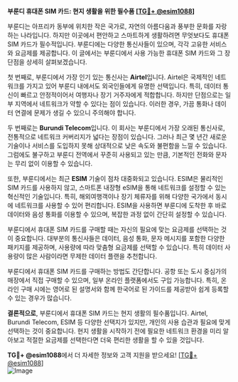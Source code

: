 **부룬디 휴대폰 SIM 카드: 현지 생활을 위한 필수품 [[TG💪+ @esim1088](https://t.me/s/esim1088)]**

부룬디는 아프리카 동부에 위치한 작은 국가로, 자연의 아름다움과 풍부한 문화를 자랑하는 나라입니다. 하지만 이곳에서 편안하고 스마트하게 생활하려면 무엇보다도 휴대폰 SIM 카드가 필수적입니다. 부룬디에는 다양한 통신사들이 있으며, 각각 고유한 서비스와 요금제를 제공합니다. 이 글에서는 부룬디에서 사용 가능한 휴대폰 SIM 카드와 그 장단점을 상세히 살펴보겠습니다.

첫 번째로, 부룬디에서 가장 인기 있는 통신사는 **Airtel**입니다. Airtel은 국제적인 네트워크를 가지고 있어 부룬디 내에서도 외국인들에게 유명한 선택입니다. 특히, 데이터 통신이 빠르고 안정적이어서 여행자나 장기 거주자에게 적합합니다. 하지만 단점으로는 일부 지역에서 네트워크가 약할 수 있다는 점이 있습니다. 이러한 경우, 가끔 통화나 데이터 연결에 문제가 생길 수 있으니 주의해야 합니다.

두 번째로는 **Burundi Telecom**입니다. 이 회사는 부룬디에서 가장 오래된 통신사로, 전통적으로 네트워크 커버리지가 넓다는 장점이 있습니다. 그러나 최근 몇 년간 새로운 기술이나 서비스를 도입하지 못해 상대적으로 낮은 속도와 불편함을 느낄 수 있습니다. 그럼에도 불구하고 부룬디 전역에서 꾸준히 사용되고 있는 만큼, 기본적인 전화와 문자는 무리 없이 이용할 수 있습니다.

또한, 부룬디에서는 최근 **ESIM** 기술이 점차 대중화되고 있습니다. ESIM은 물리적인 SIM 카드를 사용하지 않고, 스마트폰 내장형 eSIM을 통해 네트워크를 설정할 수 있는 혁신적인 기술입니다. 특히, 해외여행객이나 장기 체류자를 위해 다양한 국가에서 동시에 네트워크를 사용할 수 있어 편리합니다. ESIM을 사용하면 부룬디에 도착한 후 바로 데이터와 음성 통화를 이용할 수 있으며, 복잡한 과정 없이 간단히 설정할 수 있습니다.

부룬디에서 휴대폰 SIM 카드를 구매할 때는 자신의 필요에 맞는 요금제를 선택하는 것이 중요합니다. 대부분의 통신사들은 데이터, 음성 통화, 문자 메시지를 포함한 다양한 패키지를 제공하며, 사용량에 따라 맞춤형 요금제를 선택할 수 있습니다. 특히 데이터 사용량이 많은 사람이라면 무제한 데이터 플랜을 추천합니다.

부룬디에서 휴대폰 SIM 카드를 구매하는 방법도 간단합니다. 공항 또는 도시 중심가의 매장에서 직접 구매할 수 있으며, 일부 온라인 플랫폼에서도 구입 가능합니다. 특히, 온라인 구매 시에는 영어로 된 설명서와 함께 한국어로 된 가이드를 제공받아 쉽게 등록할 수 있는 경우가 많습니다.

**결론적으로**, 부룬디에서 휴대폰 SIM 카드는 현지 생활의 필수품입니다. Airtel, Burundi Telecom, ESIM 등 다양한 선택지가 있지만, 개인의 사용 습관과 필요에 맞게 선택하는 것이 중요합니다. 현지 생활을 시작하기 전에 필요한 네트워크 환경을 미리 알아보고 적절한 요금제를 선택한다면 더욱 편리한 생활을 할 수 있을 것입니다.

**TG💪+ @esim1088**에서 더 자세한 정보와 고객 지원을 받으세요! [[TG💪+ @esim1088](https://t.me/s/esim1088)]  
![Image](https://i.postimg.cc/Y0z9fWf4/image.png)